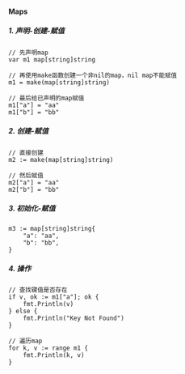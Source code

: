 #### Maps
##### 1.	声明-创建-赋值
```
// 先声明map
var m1 map[string]string

// 再使用make函数创建一个非nil的map，nil map不能赋值
m1 = make(map[string]string)

// 最后给已声明的map赋值
m1["a"] = "aa"
m1["b"] = "bb"
```

##### 2.	创建-赋值
```
// 直接创建
m2 := make(map[string]string)

// 然后赋值
m2["a"] = "aa"
m2["b"] = "bb"
```

##### 3.	初始化-赋值
```
m3 := map[string]string{
	"a": "aa",
	"b": "bb",
}
```

##### 4.	操作
```
// 查找键值是否存在
if v, ok := m1["a"]; ok {
	fmt.Println(v)
} else {
	fmt.Println("Key Not Found")
}

// 遍历map
for k, v := range m1 {
	fmt.Println(k, v)
}
```

